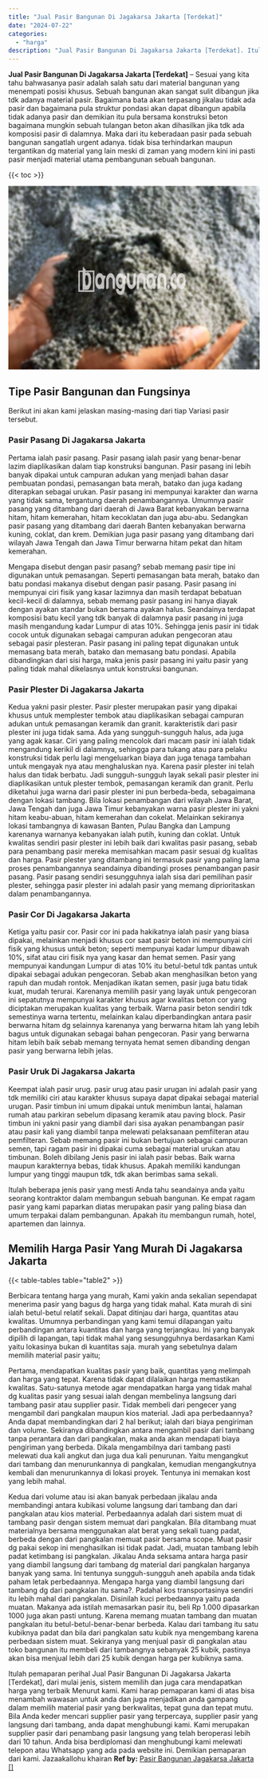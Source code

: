 ```yaml
---
title: "Jual Pasir Bangunan Di Jagakarsa Jakarta [Terdekat]"
date: "2024-07-22"
categories: 
  - "harga"
description: "Jual Pasir Bangunan Di Jagakarsa Jakarta [Terdekat]. Itulah pemaparan perihal Jual Pasir Bangunan Di Jagakarsa Jakarta [Terdekat], dari mulai jenis, sistem..."
---
```


**Jual Pasir Bangunan Di Jagakarsa Jakarta \[Terdekat\]** – Sesuai yang kita tahu bahwasanya pasir adalah salah satu dari material bangunan yang menempati posisi khusus. Sebuah bangunan akan sangat sulit dibangun jika tdk adanya material pasir. Bagaimana bata akan terpasang jikalau tidak ada pasir dan bagaimana pula struktur pondasi akan dapat dibangun apabila tidak adanya pasir dan demikian itu pula bersama konstruksi beton bagaimana mungkin sebuah tulangan beton akan dihasilkan jika tdk ada komposisi pasir di dalamnya. Maka dari itu keberadaan pasir pada sebuah bangunan sangatlah urgent adanya. tidak bisa terhindarkan maupun tergantikan dg material yang lain meski di zaman yang modern kini ini pasti pasir menjadi material utama pembangunan sebuah bangunan.

{{< toc >}}

![Jual Pasir Bangunan Di Jagakarsa Jakarta [Terdekat]](/images/jual-pasir-bangunan-74.png)

## Tipe Pasir Bangunan dan Fungsinya

Berikut ini akan kami jelaskan masing-masing dari tiap Variasi pasir tersebut.

### Pasir Pasang Di Jagakarsa Jakarta

Pertama ialah pasir pasang. Pasir pasang ialah pasir yang benar-benar lazim diaplikasikan dalam tiap konstruksi bangunan. Pasir pasang ini lebih banyak dipakai untuk campuran adukan yang menjadi bahan dasar pembuatan pondasi, pemasangan bata merah, batako dan juga kadang diterapkan sebagai urukan. Pasir pasang ini mempunyai karakter dan warna yang tidak sama, tergantung daerah penambangannya. Umumnya pasir pasang yang ditambang dari daerah di Jawa Barat kebanyakan berwarna hitam, hitam kemerahan, hitam kecoklatan dan juga abu-abu. Sedangkan pasir pasang yang ditambang dari daerah Banten kebanyakan berwarna kuning, coklat, dan krem. Demikian juga pasir pasang yang ditambang dari wilayah Jawa Tengah dan Jawa Timur berwarna hitam pekat dan hitam kemerahan.

Mengapa disebut dengan pasir pasang? sebab memang pasir tipe ini digunakan untuk pemasangan. Seperti pemasangan bata merah, batako dan batu pondasi makanya disebut dengan pasir pasang. Pasir pasang ini mempunyai ciri fisik yang kasar lazimnya dan masih terdapat bebatuan kecil-kecil di dalamnya, sebab memang pasir pasang ini hanya diayak dengan ayakan standar bukan bersama ayakan halus. Seandainya terdapat komposisi batu kecil yang tdk banyak di dalamnya pasir pasang ini juga masih mengandung kadar Lumpur di atas 10%. Sehingga jenis pasir ini tidak cocok untuk digunakan sebagai campuran adukan pengecoran atau sebagai pasir plesteran. Pasir pasang ini paling tepat digunakan untuk memasang bata merah, batako dan memasang batu pondasi. Apabila dibandingkan dari sisi harga, maka jenis pasir pasang ini yaitu pasir yang paling tidak mahal dikelasnya untuk konstruksi bangunan.

### Pasir Plester Di Jagakarsa Jakarta

Kedua yakni pasir plester. Pasir plester merupakan pasir yang dipakai khusus untuk memplester tembok atau diaplikasikan sebagai campuran adukan untuk pemasangan keramik dan granit. karakteristik dari pasir plester ini juga tidak sama. Ada yang sungguh-sungguh halus, ada juga yang agak kasar. Ciri yang paling mencolok dari macam pasir ini ialah tidak mengandung kerikil di dalamnya, sehingga para tukang atau para pelaku konstruksi tidak perlu lagi mengeluarkan biaya dan juga tenaga tambahan untuk mengayak nya atau menghaluskan nya. Karena pasir plester ini telah halus dan tidak berbatu. Jadi sungguh-sungguh layak sekali pasir plester ini diaplikasikan untuk plester tembok, pemasangan keramik dan granit. Perlu diketahui juga warna dari pasir plester ini pun berbeda-beda, sebagaimana dengan lokasi tambang. Bila lokasi penambangan dari wilayah Jawa Barat, Jawa Tengah dan juga Jawa Timur kebanyakan warna pasir plester ini yakni hitam keabu-abuan, hitam kemerahan dan cokelat. Melainkan sekiranya lokasi tambangnya di kawasan Banten, Pulau Bangka dan Lampung karenanya warnanya kebanyakan ialah putih, kuning dan coklat. Untuk kwalitas sendiri pasir plester ini lebih baik dari kwalitas pasir pasang, sebab para penambang pasir mereka memisahkan macam pasir sesuai dg kualitas dan harga. Pasir plester yang ditambang ini termasuk pasir yang paling lama proses penambangannya seandainya dibandingi proses penambangan pasir pasang. Pasir pasang sendiri sesungguhnya ialah sisa dari pemilihan pasir plester, sehingga pasir plester ini adalah pasir yang memang diprioritaskan dalam penambangannya.

### Pasir Cor Di Jagakarsa Jakarta

Ketiga yaitu pasir cor. Pasir cor ini pada hakikatnya ialah pasir yang biasa dipakai, melainkan menjadi khusus cor saat pasir beton ini mempunyai ciri fisik yang khusus untuk beton; seperti mempunyai kadar lumpur dibawah 10%, sifat atau ciri fisik nya yang kasar dan hemat semen. Pasir yang mempunyai kandungan Lumpur di atas 10% itu betul-betul tdk pantas untuk dipakai sebagai adukan pengecoran. Sebab akan menghasilkan beton yang rapuh dan mudah rontok. Menjadikan ikatan semen, pasir juga batu tidak kuat, mudah terurai. Karenanya memilih pasir yang layak untuk pengecoran ini sepatutnya mempunyai karakter khusus agar kwalitas beton cor yang diciptakan merupakan kualitas yang terbaik. Warna pasir beton sendiri tdk semestinya warna tertentu, melainkan kalau diperbandingkan antara pasir berwarna hitam dg selainnya karenanya yang berwarna hitam lah yang lebih bagus untuk digunakan sebagai bahan pengecoran. Pasir yang berwarna hitam lebih baik sebab memang ternyata hemat semen dibanding dengan pasir yang berwarna lebih jelas.

### Pasir Uruk Di Jagakarsa Jakarta

Keempat ialah pasir urug. pasir urug atau pasir urugan ini adalah pasir yang tdk memiliki ciri atau karakter khusus supaya dapat dipakai sebagai material urugan. Pasir timbun ini umum dipakai untuk menimbun lantai, halaman rumah atau parkiran sebelum dipasang keramik atau paving block. Pasir timbun ini yakni pasir yang diambil dari sisa ayakan penambangan pasir atau pasir kali yang diambil tanpa melewati pelaksanaan pemfilteran atau pemfilteran. Sebab memang pasir ini bukan bertujuan sebagai campuran semen, tapi ragam pasir ini dipakai cuma sebagai material urukan atau timbunan. Boleh dibilang Jenis pasir ini ialah pasir bebas. Baik warna maupun karakternya bebas, tidak khusus. Apakah memiliki kandungan lumpur yang tinggi maupun tdk, tdk akan berimbas sama sekali.

Itulah beberapa jenis pasir yang mesti Anda tahu seandainya anda yaitu seorang kontraktor dalam membangun sebuah bangunan. Ke empat ragam pasir yang kami paparkan diatas merupakan pasir yang paling biasa dan umum terpakai dalam pembangunan. Apakah itu membangun rumah, hotel, apartemen dan lainnya.

## Memilih Harga Pasir Yang Murah Di Jagakarsa Jakarta

{{< table-tables table="table2" >}}

Berbicara tentang harga yang murah, Kami yakin anda sekalian sependapat menerima pasir yang bagus dg harga yang tidak mahal. Kata murah di sini ialah betul-betul relatif sekali. Dapat ditinjau dari harga, quantitas atau kwalitas. Umumnya perbandingan yang kami temui dilapangan yaitu perbandingan antara kuantitas dan harga yang terjangkau. Ini yang banyak dipilih di lapangan, tapi tidak mahal yang sesungguhnya berdasarkan Kami yaitu lokasinya bukan di kuantitas saja. murah yang sebetulnya dalam memilih material pasir yaitu;

Pertama, mendapatkan kualitas pasir yang baik, quantitas yang melimpah dan harga yang tepat. Karena tidak dapat dilalaikan harga memastikan kwalitas. Satu-satunya metode agar mendapatkan harga yang tidak mahal dg kualitas pasir yang sesuai ialah dengan membelinya langsung dari tambang pasir atau supplier pasir. Tidak membeli dari pengecer yang mengambil dari pangkalan maupun kios material. Jadi apa perbedaannya? Anda dapat membandingkan dari 2 hal berikut; ialah dari biaya pengiriman dan volume. Sekiranya dibandingkan antara mengambil pasir dari tambang tanpa perantara dan dari pangkalan, maka anda akan mendapati biaya pengiriman yang berbeda. Dikala mengambilnya dari tambang pasti melewati dua kali angkut dan juga dua kali penurunan. Yaitu mengangkut dari tambang dan menurunkannya di pangkalan, kemudian mengangkutnya kembali dan menurunkannya di lokasi proyek. Tentunya ini memakan kost yang lebih mahal.

Kedua dari volume atau isi akan banyak perbedaan jikalau anda membandingi antara kubikasi volume langsung dari tambang dan dari pangkalan atau kios material. Perbedaannya adalah dari sistem muat di tambang pasir dengan sistem memuat dari pangkalan. Bila ditambang muat materialnya bersama menggunakan alat berat yang sekali tuang padat, berbeda dengan dari pangkalan memuat pasir bersama scope. Muat pasir dg pakai sekop ini menghasilkan isi tidak padat. Jadi, muatan tambang lebih padat ketimbang isi pangkalan. Jikalau Anda seksama antara harga pasir yang diambil langsung dari tambang dg material dari pangkalan harganya banyak yang sama. Ini tentunya sungguh-sungguh aneh apabila anda tidak paham letak perbedaannya. Mengapa harga yang diambil langsung dari tambang dg dari pangkalan itu sama?. Padahal kos transportasinya sendiri itu lebih mahal dari pangkalan. Disinilah kuci perbedaannya yaitu pada muatan. Makanya ada istilah memasarkan pasir itu, beli Rp 1.000 dipasarkan 1000 juga akan pasti untung. Karena memang muatan tambang dan muatan pangkalan itu betul-betul-benar-benar berbeda. Kalau dari tambang itu satu kubiknya padat dan bila dari pangkalan satu kubik nya mengembang karena perbedaan sistem muat. Sekiranya yang menjual pasir di pangkalan atau toko bangunan itu membeli dari tambangnya sebanyak 25 kubik, pastinya akan bisa menjual lebih dari 25 kubik dengan harga per kubiknya sama.

Itulah pemaparan perihal Jual Pasir Bangunan Di Jagakarsa Jakarta \[Terdekat\], dari mulai jenis, sistem memilih dan juga cara mendapatkan harga yang terbaik Menurut kami. Kami harap pemaparan kami di atas bisa menambah wawasan untuk anda dan juga menjadikan anda gampang dalam memilih material pasir yang berkwalitas, tepat guna dan tepat mutu. Bila Anda keder mencari supplier pasir yang terpercaya, supplier pasir yang langsung dari tambang, anda dapat menghubungi kami. Kami merupakan supplier pasir dari penambang pasir langsung yang telah beroperasi lebih dari 10 tahun. Anda bisa berdiplomasi dan menghubungi kami melewati telepon atau Whatsapp yang ada pada website ini. Demikian pemaparan dari kami. Jazaakallohu khairan
**Ref by:** [Pasir Bangunan Jagakarsa Jakarta []](https://id.wikipedia.org/wiki/Pasir)

